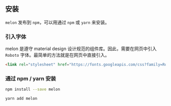 ## 安装

`melon` 发布到 `npm`，可以用通过 `npm` 或 `yarn` 来安装。

### 引入字体

melon 是遵守 material design 设计规范的组件库。因此，需要在网页中引入 `Roboto` 字体。最简单的方法就是在网页中直接引入。

```html
<link rel="stylesheet" href="https://fonts.googleapis.com/css?family=Roboto:300,400,500,700,400italic">
```

### 通过 npm / yarn 安装

```sh
npm install --save melon
```

```sh
yarn add melon
```
